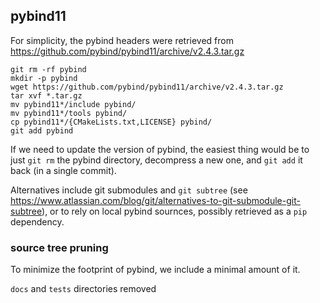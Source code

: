 ## pybind11

For simplicity, the pybind headers were retrieved from 
https://github.com/pybind/pybind11/archive/v2.4.3.tar.gz

    git rm -rf pybind
    mkdir -p pybind
    wget https://github.com/pybind/pybind11/archive/v2.4.3.tar.gz
    tar xvf *.tar.gz
    mv pybind11*/include pybind/
    mv pybind11*/tools pybind/
    cp pybind11*/{CMakeLists.txt,LICENSE} pybind/
    git add pybind

If we need to update the version of pybind, the easiest thing would be to just `git rm` the pybind directory, 
decompress a new one, and `git add` it back (in a single commit).

Alternatives include git submodules and `git subtree`
(see https://www.atlassian.com/blog/git/alternatives-to-git-submodule-git-subtree), or to rely on local pybind 
sournces, possibly retrieved as a `pip` dependency.

### source tree pruning

To minimize the footprint of pybind, we include a minimal amount of it.

`docs` and `tests` directories removed
